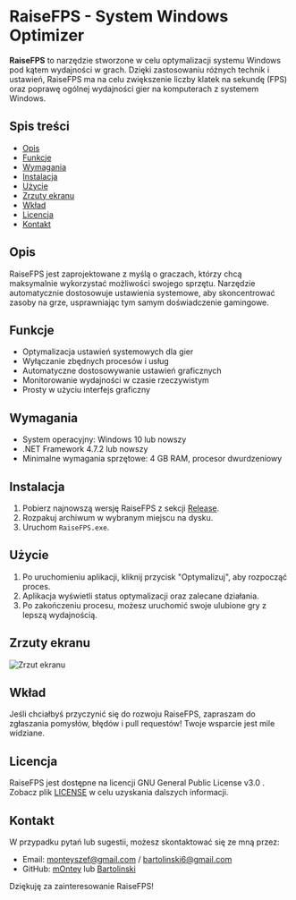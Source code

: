 # RaiseFPS - System Windows Optimizer

**RaiseFPS** to narzędzie stworzone w celu optymalizacji systemu Windows pod kątem wydajności w grach. Dzięki zastosowaniu różnych technik i ustawień, RaiseFPS ma na celu zwiększenie liczby klatek na sekundę (FPS) oraz poprawę ogólnej wydajności gier na komputerach z systemem Windows.

## Spis treści

- [Opis](#opis)
- [Funkcje](#funkcje)
- [Wymagania](#wymagania)
- [Instalacja](#instalacja)
- [Użycie](#użycie)
- [Zrzuty ekranu](#zrzuty-ekranu)
- [Wkład](#wkład)
- [Licencja](#licencja)
- [Kontakt](#kontakt)

## Opis

RaiseFPS jest zaprojektowane z myślą o graczach, którzy chcą maksymalnie wykorzystać możliwości swojego sprzętu. Narzędzie automatycznie dostosowuje ustawienia systemowe, aby skoncentrować zasoby na grze, usprawniając tym samym doświadczenie gamingowe.

## Funkcje

- Optymalizacja ustawień systemowych dla gier
- Wyłączanie zbędnych procesów i usług
- Automatyczne dostosowywanie ustawień graficznych
- Monitorowanie wydajności w czasie rzeczywistym
- Prosty w użyciu interfejs graficzny

## Wymagania

- System operacyjny: Windows 10 lub nowszy
- .NET Framework 4.7.2 lub nowszy
- Minimalne wymagania sprzętowe: 4 GB RAM, procesor dwurdzeniowy

## Instalacja

1. Pobierz najnowszą wersję RaiseFPS z sekcji [Release](https://github.com/mOnteySZEF/RaiseFPS/releases).
2. Rozpakuj archiwum w wybranym miejscu na dysku.
3. Uruchom `RaiseFPS.exe`.

## Użycie

1. Po uruchomieniu aplikacji, kliknij przycisk "Optymalizuj", aby rozpocząć proces.
2. Aplikacja wyświetli status optymalizacji oraz zalecane działania.
3. Po zakończeniu procesu, możesz uruchomić swoje ulubione gry z lepszą wydajnością.

## Zrzuty ekranu

![Zrzut ekranu](https://i.imgur.com/MJkTNm0.png)

## Wkład

Jeśli chciałbyś przyczynić się do rozwoju RaiseFPS, zapraszam do zgłaszania pomysłów, błędów i pull requestów! Twoje wsparcie jest mile widziane.

## Licencja

RaiseFPS jest dostępne na licencji GNU General Public License v3.0 . Zobacz plik [LICENSE](LICENSE) w celu uzyskania dalszych informacji.

## Kontakt

W przypadku pytań lub sugestii, możesz skontaktować się ze mną przez:

- Email: monteyszef@gmail.com / bartolinski6@gmail.com
- GitHub: [mOntey](https://github.com/mOnteySZEF) lub [Bartolinski](https://github.com/Bartolinski4)

Dziękuję za zainteresowanie RaiseFPS!
